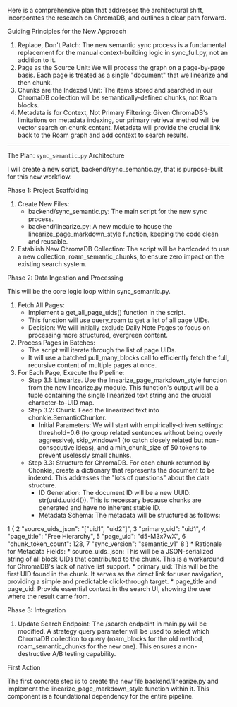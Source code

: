 Here is a comprehensive plan that addresses the architectural shift, incorporates the research on ChromaDB, and outlines a clear path forward.

  Guiding Principles for the New Approach

   1. Replace, Don't Patch: The new semantic sync process is a fundamental replacement for the manual context-building logic in sync_full.py, not an addition to it.
   2. Page as the Source Unit: We will process the graph on a page-by-page basis. Each page is treated as a single "document" that we linearize and then chunk.
   3. Chunks are the Indexed Unit: The items stored and searched in our ChromaDB collection will be semantically-defined chunks, not Roam blocks.
   4. Metadata is for Context, Not Primary Filtering: Given ChromaDB's limitations on metadata indexing, our primary retrieval method will be vector search on chunk
      content. Metadata will provide the crucial link back to the Roam graph and add context to search results.

  ---

  The Plan: `sync_semantic.py` Architecture

  I will create a new script, backend/sync_semantic.py, that is purpose-built for this new workflow.

  Phase 1: Project Scaffolding

   1. Create New Files:
       * backend/sync_semantic.py: The main script for the new sync process.
       * backend/linearize.py: A new module to house the linearize_page_markdown_style function, keeping the code clean and reusable.
   2. Establish New ChromaDB Collection: The script will be hardcoded to use a new collection, roam_semantic_chunks, to ensure zero impact on the existing search
      system.

  Phase 2: Data Ingestion and Processing

  This will be the core logic loop within sync_semantic.py.

   1. Fetch All Pages:
       * Implement a get_all_page_uids() function in the script.
       * This function will use query_roam to get a list of all page UIDs.
       * Decision: We will initially exclude Daily Note Pages to focus on processing more structured, evergreen content.
   2. Process Pages in Batches:
       * The script will iterate through the list of page UIDs.
       * It will use a batched pull_many_blocks call to efficiently fetch the full, recursive content of multiple pages at once.
   3. For Each Page, Execute the Pipeline:
       * Step 3.1: Linearize. Use the linearize_page_markdown_style function from the new linearize.py module. This function's output will be a tuple containing the
         single linearized text string and the crucial character-to-UID map.
       * Step 3.2: Chunk. Feed the linearized text into chonkie.SemanticChunker.
           * Initial Parameters: We will start with empirically-driven settings: threshold=0.6 (to group related sentences without being overly aggressive),
             skip_window=1 (to catch closely related but non-consecutive ideas), and a min_chunk_size of 50 tokens to prevent uselessly small chunks.
       * Step 3.3: Structure for ChromaDB. For each chunk returned by Chonkie, create a dictionary that represents the document to be indexed. This addresses the
         "lots of questions" about the data structure.
           * ID Generation: The document ID will be a new UUID: str(uuid.uuid4()). This is necessary because chunks are generated and have no inherent stable ID.
           * Metadata Schema: The metadata will be structured as follows:

   1             {
   2               "source_uids_json": "[\"uid1\", \"uid2\"]",
   3               "primary_uid": "uid1",
   4               "page_title": "Free Hierarchy",
   5               "page_uid": "d5-M3x7wX",
   6               "chunk_token_count": 128,
   7               "sync_version": "semantic_v1"
   8             }
           * Rationale for Metadata Fields:
               * source_uids_json: This will be a JSON-serialized string of all block UIDs that contributed to the chunk. This is a workaround for ChromaDB's lack of
                 native list support.
               * primary_uid: This will be the first UID found in the chunk. It serves as the direct link for user navigation, providing a simple and predictable
                 click-through target.
               * page_title and page_uid: Provide essential context in the search UI, showing the user where the result came from.

  Phase 3: Integration

   1. Update Search Endpoint: The /search endpoint in main.py will be modified. A strategy query parameter will be used to select which ChromaDB collection to query
      (roam_blocks for the old method, roam_semantic_chunks for the new one). This ensures a non-destructive A/B testing capability.

  First Action

  The first concrete step is to create the new file backend/linearize.py and implement the linearize_page_markdown_style function within it. This component is a
  foundational dependency for the entire pipeline.
